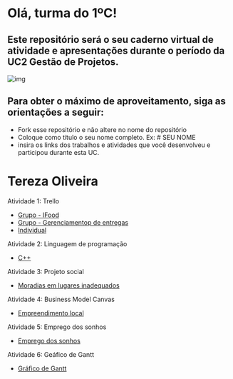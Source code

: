 # Olá, turma do 1ºC! 
## Este repositório será o seu caderno virtual de atividade e apresentações durante o período da UC2 Gestão de Projetos. 

![img](https://blog.acelerato.com/wp-content/uploads/2020/08/5-beneficios-da-gesta%CC%83o-de-projetos-para-a-sua-empresa-1200x640.png)

## Para obter o máximo de aproveitamento, siga as orientações a seguir:

- Fork esse repositório e não altere no nome do repositório
- Coloque como título o seu nome completo. Ex: # SEU NOME
- insira os links dos trabalhos e atividades que você desenvolveu e participou durante esta UC.

# Tereza Oliveira

Atividade 1: Trello 
- [Grupo - IFood](https://trello.com/c/xAJ66blD/6-o-que-voc%C3%AA-acredita-que-poderia-ser-melhorado)
- [Grupo - Gerenciamentop de entregas](https://trello.com/invite/b/4GwFxWwX/ATTI9037741bbc768bb210305c0bcd12adf084510D63/gerenciamento-de-entregas)
- [Individual](https://trello.com/invite/b/V1vT7sJF/ATTId605f8c00165878d5fb0c877123a493e4852A870/projeto-pessoal-linguas)

Atividade 2: Linguagem de programação 
- [C++](https://www.canva.com/design/DAGEjWwOWGA/Me6Xn4CuGQC1s3_PGDGzMw/edit?utm_content=DAGEjWwOWGA&utm_campaign=designshare&utm_medium=link2&utm_source=sharebutton)

 Atividade 3: Projeto social
- [Moradias em lugares inadequados](https://www.canva.com/design/DAGCfmrJtpQ/XYYHA_xkNL4-ltXdDd-5og/edit?utm_content=DAGCfmrJtpQ&utm_campaign=designshare&utm_medium=link2&utm_source=sharebutton)
 
 Atividade 4: Business Model Canvas
 - [Empreendimento local](link)
 
 Atividade 5: Emprego dos sonhos
 - [Emprego dos sonhos](https://docs.google.com/document/d/1naD6z8AkZP8NvgutT5gHbS-Y2wUu1Oe8zA5icYuiNOs/edit?usp=sharing)

 Atividade 6: Geáfico de Gantt
 - [Gráfico de Gantt](https://docs.google.com/spreadsheets/d/1OFz8BrnGwx4sjGtWtMt4ir-ciq8_80krETwdwgTRnUI/edit?usp=sharing)
